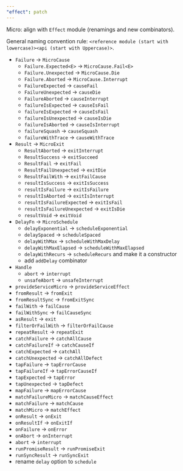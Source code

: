 ```yaml
---
"effect": patch
---
```


Micro: align with `Effect` module (renamings and new combinators).

General naming convention rule: `<reference module (start with lowercase)><api (start with Uppercase)>`.

- `Failure` -> `MicroCause`
  - `Failure.Expected<E>` -> `MicroCause.Fail<E>`
  - `Failure.Unexpected` -> `MicroCause.Die`
  - `Failure.Aborted` -> `MicroCause.Interrupt`
  - `FailureExpected` -> `causeFail`
  - `FailureUnexpected` -> `causeDie`
  - `FailureAborted` -> `causeInterrupt`
  - `failureIsExpected` -> `causeIsFail`
  - `failureIsExpected` -> `causeIsFail`
  - `failureIsUnexpected` -> `causeIsDie`
  - `failureIsAborted` -> `causeIsInterrupt`
  - `failureSquash` -> `causeSquash`
  - `failureWithTrace` -> `causeWithTrace`
- `Result` -> `MicroExit`
  - `ResultAborted` -> `exitInterrupt`
  - `ResultSuccess` -> `exitSucceed`
  - `ResultFail` -> `exitFail`
  - `ResultFailUnexpected` -> `exitDie`
  - `ResultFailWith` -> `exitFailCause`
  - `resultIsSuccess` -> `exitIsSuccess`
  - `resultIsFailure` -> `exitIsFailure`
  - `resultIsAborted` -> `exitIsInterrupt`
  - `resultIsFailureExpected` -> `exitIsFail`
  - `resultIsFailureUnexpected` -> `exitIsDie`
  - `resultVoid` -> `exitVoid`
- `DelayFn` -> `MicroSchedule`
  - `delayExponential` -> `scheduleExponential`
  - `delaySpaced` -> `scheduleSpaced`
  - `delayWithMax` -> `scheduleWithMaxDelay`
  - `delayWithMaxElapsed` -> `scheduleWithMaxElapsed`
  - `delayWithRecurs` -> `scheduleRecurs` and make it a constructor
  - add `addDelay` combinator
- `Handle`
  - `abort` -> `interrupt`
  - `unsafeAbort` -> `unsafeInterrupt`
- `provideServiceMicro` -> `provideServiceEffect`
- `fromResult` -> `fromExit`
- `fromResultSync` -> `fromExitSync`
- `failWith` -> `failCause`
- `failWithSync` -> `failCauseSync`
- `asResult` -> `exit`
- `filterOrFailWith` -> `filterOrFailCause`
- `repeatResult` -> `repeatExit`
- `catchFailure` -> `catchAllCause`
- `catchFailureIf` -> `catchCauseIf`
- `catchExpected` -> `catchAll`
- `catchUnexpected` -> `catchAllDefect`
- `tapFailure` -> `tapErrorCause`
- `tapFailureIf` -> `tapErrorCauseIf`
- `tapExpected` -> `tapError`
- `tapUnexpected` -> `tapDefect`
- `mapFailure` -> `mapErrorCause`
- `matchFailureMicro` -> `matchCauseEffect`
- `matchFailure` -> `matchCause`
- `matchMicro` -> `matchEffect`
- `onResult` -> `onExit`
- `onResultIf` -> `onExitIf`
- `onFailure` -> `onError`
- `onAbort` -> `onInterrupt`
- `abort` -> `interrupt`
- `runPromiseResult` -> `runPromiseExit`
- `runSyncResult` -> `runSyncExit`
- rename `delay` option to `schedule`

